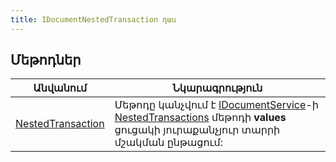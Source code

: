```yaml
---
title: IDocumentNestedTransaction դաս
---
```


## Մեթոդներ

| Անվանում | Նկարագրություն |
|----------|----------------|
| [NestedTransaction](IDocumentNestedTransaction/NestedTransaction.md) | Մեթոդը կանչվում է [IDocumentService](../services/IDocumentService.md)-ի [NestedTransactions](../services/IDocumentService/NestedTransactions.md) մեթոդի **values** ցուցակի յուրաքանչյուր տարրի մշակման ընթացում: |
